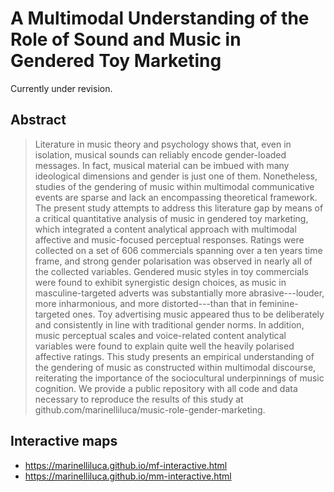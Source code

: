 # A Multimodal Understanding of the Role of Sound and Music in Gendered Toy Marketing

Currently under revision.

## Abstract
> Literature in music theory and psychology shows that, even in isolation, musical sounds can reliably encode gender-loaded messages. In fact, musical material can be imbued with many ideological dimensions and gender is just one of them. Nonetheless, studies of the gendering of music within multimodal communicative events are sparse and lack an encompassing theoretical framework. The present study attempts to address this literature gap by means of a critical quantitative analysis of music in gendered toy marketing, which integrated a content analytical approach with multimodal affective and music-focused perceptual responses. Ratings were collected on a set of 606 commercials spanning over a ten years time frame, and strong gender polarisation was observed in nearly all of the collected variables. Gendered music styles in toy commercials were found to exhibit synergistic design choices, as music in masculine-targeted adverts was substantially more abrasive---louder, more inharmonious, and more distorted---than that in feminine-targeted ones.  Toy advertising music appeared thus to be deliberately and consistently in line with traditional gender norms. In addition, music perceptual scales and voice-related content analytical variables were found to explain quite well the heavily polarised affective ratings. This study presents an empirical understanding of the gendering of music as constructed within multimodal discourse, reiterating the importance of the sociocultural underpinnings of music cognition. We provide a public repository with all code and data necessary to reproduce the results of this study at github.com/marinelliluca/music-role-gender-marketing.

## Interactive maps
- https://marinelliluca.github.io/mf-interactive.html
- https://marinelliluca.github.io/mm-interactive.html
